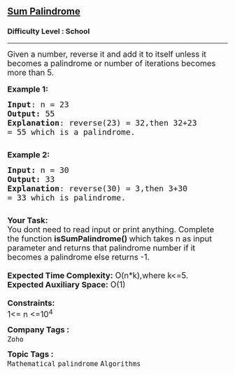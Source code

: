 <h2><a href="https://www.geeksforgeeks.org/problems/sum-palindrome3857/1?page=3&difficulty=School&sortBy=submissions">Sum Palindrome</a></h2><h3>Difficulty Level : School</h3><hr><div class="problems_problem_content__Xm_eO"><p><span style="font-size:18px">Given a number, reverse it and add it to itself unless it becomes a palindrome or number of iterations&nbsp;becomes more than 5.</span><br>
<br>
<span style="font-size:18px"><strong>Example 1:</strong></span></p>

<pre><span style="font-size:18px"><strong>Input</strong>: n = 23
<strong>Output:</strong>&nbsp;55&nbsp;
<strong>Explanation</strong>: reverse(23) = 32,then 32+23
= 55 which is a palindrome. </span>
</pre>

<p><br>
<span style="font-size:18px"><strong>Example 2:</strong></span></p>

<pre><span style="font-size:18px"><strong>Input: </strong>n = 30
<strong>Output:&nbsp;</strong>33
<strong>Explanation</strong>: reverse(30) = 3,then 3+30
= 33 which is palindrome. </span>
</pre>

<p><br>
<span style="font-size:18px"><strong>Your Task:&nbsp;&nbsp;</strong><br>
You dont need to read input or print anything. Complete the function <strong>isSumPalindrome()&nbsp;</strong>which takes n&nbsp;as input parameter and returns that palindrome number if it becomes a palindrome else returns -1.<br>
<br>
<strong>Expected Time Complexity:</strong> O(n*k),where k&lt;=5.<br>
<strong>Expected Auxiliary Space:</strong> O(1)<br>
<br>
<strong>Constraints:</strong><br>
1&lt;= n&nbsp;&lt;=10<sup>4</sup></span></p>
</div><p><span style=font-size:18px><strong>Company Tags : </strong><br><code>Zoho</code>&nbsp;<br><p><span style=font-size:18px><strong>Topic Tags : </strong><br><code>Mathematical</code>&nbsp;<code>palindrome</code>&nbsp;<code>Algorithms</code>&nbsp;